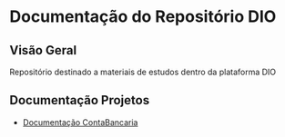 # Documentação do Repositório DIO

## Visão Geral

Repositório destinado a materiais de estudos dentro da plataforma DIO


## Documentação Projetos

- [Documentação ContaBancaria](https://github.com/gabrielmelim/DIO/blob/main/ContaBancaria/files/documentation/ContaBancaria.md)

